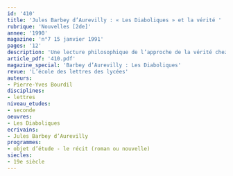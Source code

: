 ```yaml
---
id: '410'
title: 'Jules Barbey d’Aurevilly : « Les Diaboliques » et la vérité '
rubrique: 'Nouvelles [2de]'
annee: '1990'
magazine: 'n°7 15 janvier 1991'
pages: '12'
description: 'Une lecture philosophique de l’approche de la vérité chez Barbey…'
article_pdf: '410.pdf'
magazine_special: 'Barbey d’Aurevilly : Les Diaboliques'
revue: 'L’école des lettres des lycées'
auteurs:
- Pierre-Yves Bourdil
disciplines:
- lettres
niveau_etudes:
- seconde
oeuvres:
- Les Diaboliques
ecrivains:
- Jules Barbey d’Aurevilly
programmes:
- objet d’étude - le récit (roman ou nouvelle)
siecles:
- 19e siècle
---
```

